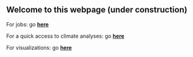 ## Welcome to this webpage (under construction)
For jobs: go **[here](./job-offers/index.md)**

For a quick access to climate analyses: go **[here](./climate-indices/t2m/index.md)**

For visualizations: go **[here](./visualizations/index.md)**
